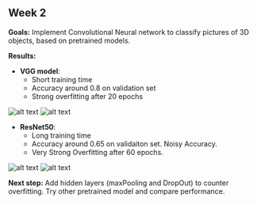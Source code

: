 ## Week 2

**Goals:** Implement Convolutional Neural network to classify pictures of 3D objects, based on pretrained models.

**Results:**
- **VGG model**:
	- Short training time
	- Accuracy around 0.8 on validation set
	- Strong overfitting after 20 epochs

![alt text](https://github.com/StanislasChaillou/Independent_Study/blob/master/Week2/IMG/acc.png)
![alt text](https://github.com/StanislasChaillou/Independent_Study/blob/master/Week2/IMG/loss.png)

- **ResNet50**:
	- Long training time
	- Accuracy around 0.65 on validaiton set. Noisy Accuracy.
	- Very Strong Overfitting after 60 epochs. 
	
![alt text](https://github.com/StanislasChaillou/Independent_Study/blob/master/Week2/IMG/acc_1.png)
![alt text](https://github.com/StanislasChaillou/Independent_Study/blob/master/Week2/IMG/loss_1.png)

**Next step:** Add hidden layers (maxPooling and DropOut) to counter overfitting. Try other pretrained model and compare performance.
